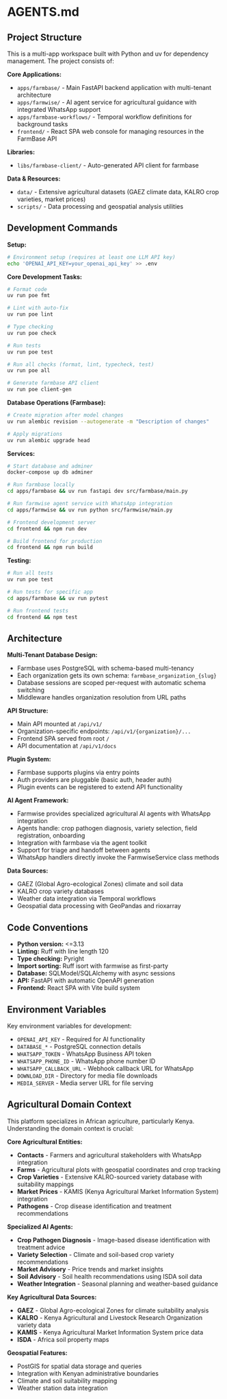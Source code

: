 # AGENTS.md

## Project Structure

This is a multi-app workspace built with Python and uv for dependency management. The project consists of:

**Core Applications:**
- `apps/farmbase/` - Main FastAPI backend application with multi-tenant architecture
- `apps/farmwise/` - AI agent service for agricultural guidance with integrated WhatsApp support
- `apps/farmbase-workflows/` - Temporal workflow definitions for background tasks
- `frontend/` - React SPA web console for managing resources in the FarmBase API

**Libraries:**
- `libs/farmbase-client/` - Auto-generated API client for farmbase

**Data & Resources:**
- `data/` - Extensive agricultural datasets (GAEZ climate data, KALRO crop varieties, market prices)
- `scripts/` - Data processing and geospatial analysis utilities

## Development Commands

**Setup:**
```bash
# Environment setup (requires at least one LLM API key)
echo 'OPENAI_API_KEY=your_openai_api_key' >> .env
```

**Core Development Tasks:**
```bash
# Format code
uv run poe fmt

# Lint with auto-fix
uv run poe lint

# Type checking
uv run poe check

# Run tests
uv run poe test

# Run all checks (format, lint, typecheck, test)
uv run poe all

# Generate farmbase API client
uv run poe client-gen
```

**Database Operations (Farmbase):**
```bash
# Create migration after model changes
uv run alembic revision --autogenerate -m "Description of changes"

# Apply migrations
uv run alembic upgrade head
```

**Services:**
```bash
# Start database and adminer
docker-compose up db adminer

# Run farmbase locally
cd apps/farmbase && uv run fastapi dev src/farmbase/main.py

# Run farmwise agent service with WhatsApp integration
cd apps/farmwise && uv run python src/farmwise/main.py

# Frontend development server  
cd frontend && npm run dev

# Build frontend for production
cd frontend && npm run build
```

**Testing:**
```bash
# Run all tests
uv run poe test

# Run tests for specific app
cd apps/farmbase && uv run pytest

# Run frontend tests
cd frontend && npm test
```

## Architecture

**Multi-Tenant Database Design:**
- Farmbase uses PostgreSQL with schema-based multi-tenancy
- Each organization gets its own schema: `farmbase_organization_{slug}`
- Database sessions are scoped per-request with automatic schema switching
- Middleware handles organization resolution from URL paths

**API Structure:**
- Main API mounted at `/api/v1/`
- Organization-specific endpoints: `/api/v1/{organization}/...`
- Frontend SPA served from root `/`
- API documentation at `/api/v1/docs`

**Plugin System:**
- Farmbase supports plugins via entry points
- Auth providers are pluggable (basic auth, header auth)
- Plugin events can be registered to extend API functionality

**AI Agent Framework:**
- Farmwise provides specialized agricultural AI agents with WhatsApp integration
- Agents handle: crop pathogen diagnosis, variety selection, field registration, onboarding
- Integration with farmbase via the agent toolkit
- Support for triage and handoff between agents
- WhatsApp handlers directly invoke the FarmwiseService class methods

**Data Sources:**
- GAEZ (Global Agro-ecological Zones) climate and soil data
- KALRO crop variety databases
- Weather data integration via Temporal workflows
- Geospatial data processing with GeoPandas and rioxarray

## Code Conventions

- **Python version:** <=3.13
- **Linting:** Ruff with line length 120
- **Type checking:** Pyright
- **Import sorting:** Ruff isort with farmwise as first-party
- **Database:** SQLModel/SQLAlchemy with async sessions
- **API:** FastAPI with automatic OpenAPI generation
- **Frontend:** React SPA with Vite build system

## Environment Variables

Key environment variables for development:
- `OPENAI_API_KEY` - Required for AI functionality
- `DATABASE_*` - PostgreSQL connection details
- `WHATSAPP_TOKEN` - WhatsApp Business API token
- `WHATSAPP_PHONE_ID` - WhatsApp phone number ID
- `WHATSAPP_CALLBACK_URL` - Webhook callback URL for WhatsApp
- `DOWNLOAD_DIR` - Directory for media file downloads
- `MEDIA_SERVER` - Media server URL for file serving

## Agricultural Domain Context

This platform specializes in African agriculture, particularly Kenya. Understanding the domain context is crucial:

**Core Agricultural Entities:**
- **Contacts** - Farmers and agricultural stakeholders with WhatsApp integration
- **Farms** - Agricultural plots with geospatial coordinates and crop tracking
- **Crop Varieties** - Extensive KALRO-sourced variety database with suitability mappings
- **Market Prices** - KAMIS (Kenya Agricultural Market Information System) integration
- **Pathogens** - Crop disease identification and treatment recommendations 

**Specialized AI Agents:**
- **Crop Pathogen Diagnosis** - Image-based disease identification with treatment advice
- **Variety Selection** - Climate and soil-based crop variety recommendations
- **Market Advisory** - Price trends and market insights
- **Soil Advisory** - Soil health recommendations using ISDA soil data
- **Weather Integration** - Seasonal planning and weather-based guidance

**Key Agricultural Data Sources:**
- **GAEZ** - Global Agro-ecological Zones for climate suitability analysis
- **KALRO** - Kenya Agricultural and Livestock Research Organization variety data
- **KAMIS** - Kenya Agricultural Market Information System price data
- **ISDA** - Africa soil property maps

**Geospatial Features:**
- PostGIS for spatial data storage and queries
- Integration with Kenyan administrative boundaries
- Climate and soil suitability mapping
- Weather station data integration